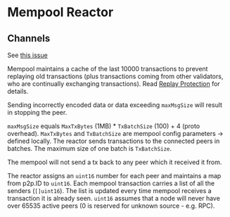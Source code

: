 # Mempool Reactor

## Channels

See [this issue](https://github.com/tendermint/tendermint/issues/1503)

Mempool maintains a cache of the last 10000 transactions to prevent
replaying old transactions (plus transactions coming from other
validators, who are continually exchanging transactions). Read [Replay
Protection](https://github.com/tendermint/tendermint/blob/8cdaa7f515a9d366bbc9f0aff2a263a1a6392ead/docs/app-dev/app-development.md#replay-protection)
for details.

Sending incorrectly encoded data or data exceeding `maxMsgSize` will result
in stopping the peer.

`maxMsgSize` equals `MaxTxBytes` (1MB) * `TxBatchSize` (100) + 4 (proto
overhead). `MaxTxBytes` and `TxBatchSize` are mempool config parameters ->
defined locally. The reactor sends transactions to the connected peers in
batches. The maximum size of one batch is `TxBatchSize`.

The mempool will not send a tx back to any peer which it received it from.

The reactor assigns an `uint16` number for each peer and maintains a map from
p2p.ID to `uint16`. Each mempool transaction carries a list of all the senders
(`[]uint16`). The list is updated every time mempool receives a transaction it
is already seen. `uint16` assumes that a node will never have over 65535 active
peers (0 is reserved for unknown source - e.g. RPC).
